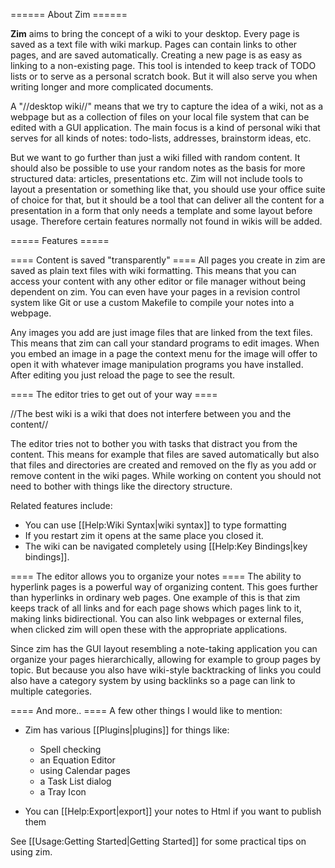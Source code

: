 ====== About Zim ======

**Zim** aims to bring the concept of a wiki to your desktop. Every page is saved as a text file with wiki markup. Pages can contain links to other pages, and are saved automatically. Creating a new page is as easy as linking to a non-existing page. This tool is intended to keep track of TODO lists or to serve as a personal scratch book. But it will also serve you when writing longer and more complicated documents.

A "//desktop wiki//" means that we try to capture the idea of a wiki, not as a webpage but as a collection of files on your local file system that can be edited with a GUI application. The main focus is a kind of personal wiki that serves for all kinds of notes: todo-lists, addresses, brainstorm ideas, etc.

But we want to go further than just a wiki filled with random content. It should also be possible to use your random notes as the basis for more structured data: articles, presentations etc. Zim will not include tools to layout a presentation or something like that, you should use your office suite of choice for that, but it should be a tool that can deliver all the content for a presentation in a form that only needs a template and some layout before usage. Therefore certain features normally not found in wikis will be added.


===== Features =====

==== Content is saved "transparently" ====
All pages you create in zim are saved as plain text files with wiki formatting. This means that you can access your content with any other editor or file manager without being dependent on zim. You can even have your pages in a revision control system like Git or use a custom Makefile to compile your notes into a webpage.

Any images you add are just image files that are linked from the text files. This means that zim can call your standard programs to edit images. When you embed an image in a page the context menu for the image will offer to open it with whatever image manipulation programs you have installed. After editing you just reload the page to see the result.

==== The editor tries to get out of your way ====

//The best wiki is a wiki that does not interfere between you and the content//

The editor tries not to bother you with tasks that distract you from the content. This means for example that files are saved automatically but also that files and directories are created and removed on the fly as you add or remove content in the wiki pages. While working on content you should not need to bother with things like the directory structure.

Related features include:
* You can use [[Help:Wiki Syntax|wiki syntax]] to type formatting
* If you restart zim it opens at the same place you closed it.
* The wiki can be navigated completely using [[Help:Key Bindings|key bindings]].

==== The editor allows you to organize your notes ====
The ability to hyperlink pages is a powerful way of organizing content. This goes further than hyperlinks in ordinary web pages. One example of this is that zim keeps track of all links and for each page shows which pages link to it, making links bidirectional. You can also link webpages or external files, when clicked zim will open these with the appropriate applications.

Since zim has the GUI layout resembling a note-taking application you can organize your pages hierarchically, allowing for example to group pages by topic. But because you also have wiki-style backtracking of links you could also have a category system by using backlinks so a page can link to multiple categories.

==== And more.. ====
A few other things I would like to mention:

* Zim has various [[Plugins|plugins]] for things like:
	* Spell checking
	* an Equation Editor
	* using Calendar pages
	* a Task List dialog
	* a Tray Icon

* You can [[Help:Export|export]] your notes to Html if you want to publish them

See [[Usage:Getting Started|Getting Started]] for some practical tips on using zim.
